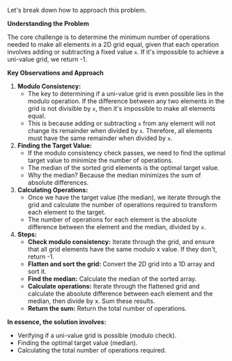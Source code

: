 Let's break down how to approach this problem.

**Understanding the Problem**

The core challenge is to determine the minimum number of operations needed to make all elements in a 2D grid equal, given that each operation involves adding or subtracting a fixed value `x`. If it's impossible to achieve a uni-value grid, we return -1.

**Key Observations and Approach**

1.  **Modulo Consistency:**
    * The key to determining if a uni-value grid is even possible lies in the modulo operation. If the difference between any two elements in the grid is not divisible by `x`, then it's impossible to make all elements equal.
    * This is because adding or subtracting `x` from any element will not change its remainder when divided by `x`. Therefore, all elements must have the same remainder when divided by `x`.
2.  **Finding the Target Value:**
    * If the modulo consistency check passes, we need to find the optimal target value to minimize the number of operations.
    * The median of the sorted grid elements is the optimal target value.
    * Why the median? Because the median minimizes the sum of absolute differences.
3.  **Calculating Operations:**
    * Once we have the target value (the median), we iterate through the grid and calculate the number of operations required to transform each element to the target.
    * The number of operations for each element is the absolute difference between the element and the median, divided by `x`.
4.  **Steps:**
    * **Check modulo consistency:** Iterate through the grid, and ensure that all grid elements have the same modulo x value. If they don't, return -1.
    * **Flatten and sort the grid:** Convert the 2D grid into a 1D array and sort it.
    * **Find the median:** Calculate the median of the sorted array.
    * **Calculate operations:** Iterate through the flattened grid and calculate the absolute difference between each element and the median, then divide by x. Sum these results.
    * **Return the sum:** Return the total number of operations.

**In essence, the solution involves:**

* Verifying if a uni-value grid is possible (modulo check).
* Finding the optimal target value (median).
* Calculating the total number of operations required.
